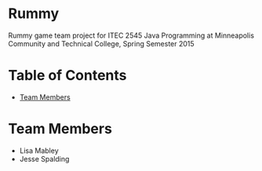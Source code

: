 # Rummy
Rummy game team project for ITEC 2545 Java Programming at Minneapolis Community and Technical College, Spring Semester 2015

# Table of Contents
 
* [Team Members](#team-members)
 
# <a name="team-members"></a>Team Members
* Lisa Mabley
* Jesse Spalding
